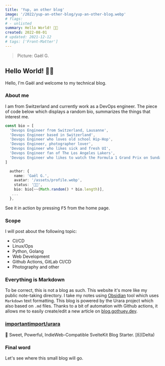 ```yaml
---
title: 'Yup, an other blog'
image: '/2022/yup-an-other-blog/yup-an-other-blog.webp'
# flags:
# - unlisted
summary: Hello World! 👋🏽
created: 2022-08-01
# updated: 2021-12-12
# tags: ['Front-Matter']
---
```


> Picture: Gaël G.

## Hello World! 👋🏽

Hello, I'm Gaël and welcome to my technical blog.

### About me

I am from Switzerland and currently work as a DevOps engineer. The piece of code below which displays a random bio, summarizes the things that interest me.

```ts
const bio = [
  'Devops Engineer from Switzerland, Lausanne',
  'Devops Engineer based in Switzerland',
  'Devops Engineer who loves old school Hip-Hop',
  'Devops Engineer, photographer lover',
  'Devops Engineer who likes sick and fresh UI',
  'Devops Engineer fan of The Los Angeles Lakers',
  'Devops Engineer who likes to watch the Formula 1 Grand Prix on Sunday',
]

  author: {
    name: 'Gaël G.',
    avatar: '/assets/profile.webp',
    status: '👋🏽',
    bio: bio[~~(Math.random() * bio.length)],
   ...
  },
```

See it in action by pressing <kbd>F5</kbd> from the home page.

### Scope

I will post about the following topic:

- CI/CD
- Linux/Ops
- Python, Golang
- Web Development
- Github Actions, GitLab CI/CD
- Photography and other

### Everything is Markdown

To be correct, this is not a blog as such. This website it's more like my public note-taking directory. I take my notes using [Obsidian](https://obsidian.md/) tool which uses `Markdown` text formatting. This blog is powered by the Urara project which also based on `.md` files. Thanks to a bit of automation with Github actions, it allows me to easily create/edit a new article on [blog.gothuey.dev](https://blog.gothuey.dev/).

<div class="alert shadow-inner">
  <div>
    <span class="text-lg i-simple-icons-github !w-5 !h-5"></span>
    <div>
      <a href="https://github.com/importantimport/urara"><h3 class="font-bold my-0">importantimport/urara</h3></a>
      <div class="text-xs">🌸 Sweet, Powerful, IndieWeb-Compatible SvelteKit Blog Starter. [δ](Delta)</div>
    </div>
  </div>
</div>

### Final word

Let's see where this small blog will go.
